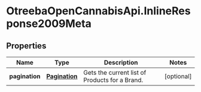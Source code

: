 # OtreebaOpenCannabisApi.InlineResponse2009Meta

## Properties
Name | Type | Description | Notes
------------ | ------------- | ------------- | -------------
**pagination** | [**Pagination**](Pagination.md) | Gets the current list of Products for a Brand. | [optional] 


